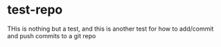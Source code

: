 # test-repo
THis is nothing but a test, and this is another test for how to add/commit and push commits to a git repo
